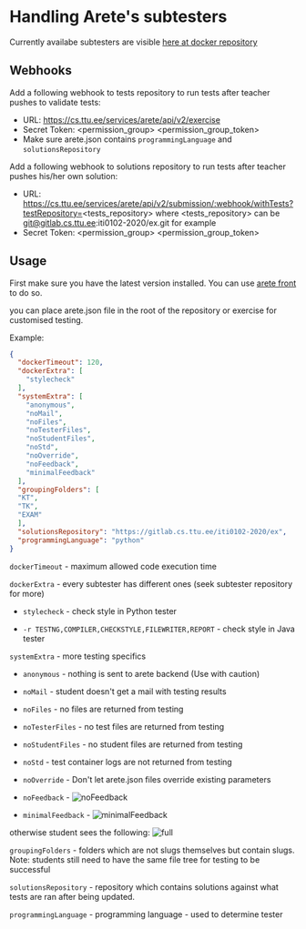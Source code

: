 # Handling Arete's subtesters

Currently availabe subtesters are visible [here at docker repository](https://hub.docker.com/search?q=automatedtestingservice&type=image)

## Webhooks

Add a following webhook to tests repository to run tests after teacher pushes to validate tests:
 - URL: https://cs.ttu.ee/services/arete/api/v2/exercise
 - Secret Token: <permission_group> <permission_group_token>
 - Make sure arete.json contains `programmingLanguage` and `solutionsRepository`

Add a following webhook to solutions repository to run tests after teacher pushes his/her own solution:
 - URL: https://cs.ttu.ee/services/arete/api/v2/submission/:webhook/withTests?testRepository=<tests_repository> where <tests_repository> can be git@gitlab.cs.ttu.ee:iti0102-2020/ex.git for example
 - Secret Token: <permission_group> <permission_group_token>


## Usage

First make sure you have the latest version installed. You can use [arete front](https://gitlab.cs.ttu.ee/testing/arete-ui) to do so.

you can place arete.json file in the root of the repository or exercise for customised testing.

Example:
````json
{
  "dockerTimeout": 120,
  "dockerExtra": [
    "stylecheck"
  ],
  "systemExtra": [
    "anonymous",
    "noMail",
    "noFiles",
    "noTesterFiles",
    "noStudentFiles",
    "noStd",
    "noOverride",
    "noFeedback",
    "minimalFeedback"
  ],
  "groupingFolders": [
  "KT",
  "TK",
  "EXAM"
  ],
  "solutionsRepository": "https://gitlab.cs.ttu.ee/iti0102-2020/ex",
  "programmingLanguage": "python"
}
````

```dockerTimeout``` - maximum allowed code execution time

```dockerExtra``` - every subtester has different ones (seek subtester repository for more)

   * ```stylecheck``` - check style in Python tester

   * ```-r TESTNG,COMPILER,CHECKSTYLE,FILEWRITER,REPORT``` - check style in Java tester

```systemExtra``` - more testing specifics

   * ```anonymous``` - nothing is sent to arete backend (Use with caution)

   * ```noMail``` - student doesn't get a mail with testing results
   
   * ```noFiles``` - no files are returned from testing
   
   * ```noTesterFiles``` - no test files are returned from testing
   
   * ```noStudentFiles``` - no student files are returned from testing
   
   * ```noStd``` - test container logs are not returned from testing
   
   * ```noOverride``` - Don't let arete.json files override existing parameters
   
   * ```noFeedback``` - ![noFeedback](../pictures/none.png)
   
   * ```minimalFeedback``` - ![minimalFeedback](../pictures/minimal.png)
   
   otherwise student sees the following: ![full](../pictures/full.png)

```groupingFolders``` - folders which are not slugs themselves but contain slugs. Note: students still need to have the same file tree for testing to be successful

```solutionsRepository``` - repository which contains solutions against what tests are ran after being updated.

```programmingLanguage``` - programming language - used to determine tester
